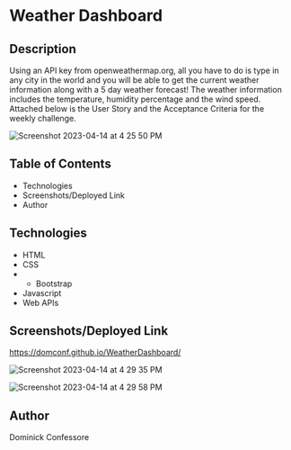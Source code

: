 # Weather Dashboard

## Description
Using an API key from openweathermap.org, all you have to do is type in any city in the world and you will be able to get the current weather information along with a 5 day weather forecast! The weather information includes the temperature, humidity percentage and the wind speed. Attached below is the User Story and the Acceptance Criteria for the weekly challenge.

![Screenshot 2023-04-14 at 4 25 50 PM](https://user-images.githubusercontent.com/123976458/232149024-ff610d6b-10a8-48b9-a620-9d583a19a9ae.png)

## Table of Contents
- Technologies
- Screenshots/Deployed Link
- Author 

## Technologies
- HTML
- CSS
- - Bootstrap
- Javascript
- Web APIs

## Screenshots/Deployed Link

https://domconf.github.io/WeatherDashboard/

![Screenshot 2023-04-14 at 4 29 35 PM](https://user-images.githubusercontent.com/123976458/232149063-4a98c02e-3c29-4544-a71d-939cfd34b212.png)

![Screenshot 2023-04-14 at 4 29 58 PM](https://user-images.githubusercontent.com/123976458/232149082-11a52134-12d6-444f-b600-59d6a2e43928.png)

## Author
Dominick Confessore
